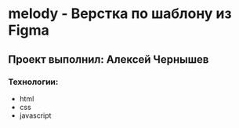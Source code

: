 # melody - Верстка по шаблону из Figma
## Проект выполнил: Алексей Чернышев
### Технологии:
- html
- css
- javascript

